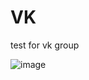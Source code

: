 # VK
test for vk group

![image](https://github.com/lykovichka/VK/assets/101267255/eb6fad8e-55be-45b9-b4f2-d7eda61919ac)


